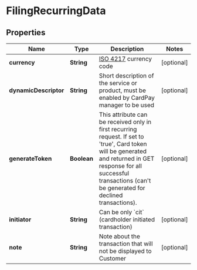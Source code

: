 
# FilingRecurringData

## Properties
Name | Type | Description | Notes
------------ | ------------- | ------------- | -------------
**currency** | **String** | [ISO 4217](https://en.wikipedia.org/wiki/ISO_4217) currency code |  [optional]
**dynamicDescriptor** | **String** | Short description of the service or product, must be enabled by CardPay manager to be used |  [optional]
**generateToken** | **Boolean** | This attribute can be received only in first recurring request. If set to &#39;true&#39;, Card token will be generated and returned in GET response for all successful transactions (can&#39;t be generated for declined transactions). |  [optional]
**initiator** | **String** | Can be only &#x60;cit&#x60; (cardholder initiated transaction) |  [optional]
**note** | **String** | Note about the transaction that will not be displayed to Customer |  [optional]



